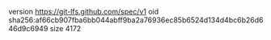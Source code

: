 version https://git-lfs.github.com/spec/v1
oid sha256:af66cb907fba6bb044abff9ba2a76936ec85b6524d134d4bc6b26d646d9c6949
size 4172
